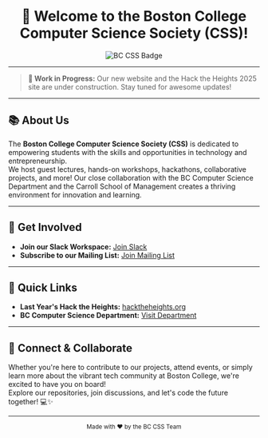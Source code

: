 <h1 align="center">👋 Welcome to the Boston College Computer Science Society (CSS)!</h1>

<p align="center">
  <img src="https://img.shields.io/badge/BC--CSS-Community-blueviolet?style=for-the-badge&logo=github" alt="BC CSS Badge" />
</p>

---

> **🚧 Work in Progress:** Our new website and the Hack the Heights 2025 site are under construction. Stay tuned for awesome updates!

---

## 📚 About Us

The **Boston College Computer Science Society (CSS)** is dedicated to empowering students with the skills and opportunities in technology and entrepreneurship.  
We host guest lectures, hands-on workshops, hackathons, collaborative projects, and more! Our close collaboration with the BC Computer Science Department and the Carroll School of Management creates a thriving environment for innovation and learning.

---

## 🚀 Get Involved

- **Join our Slack Workspace:** [Join Slack](https://bccss.slack.com/)
- **Subscribe to our Mailing List:** [Join Mailing List]((https://mailchi.mp/8125d9b64c7b/sign-up-for-our-newsletter-bccss))

---

## 🔗 Quick Links

- **Last Year's Hack the Heights:** [hacktheheights.org](https://hacktheheights.org)
- **BC Computer Science Department:** [Visit Department](https://www.bc.edu/bc-web/schools/morrissey/departments/computer-science.html)

---

## 🤝 Connect & Collaborate

Whether you're here to contribute to our projects, attend events, or simply learn more about the vibrant tech community at Boston College, we're excited to have you on board!  
Explore our repositories, join discussions, and let's code the future together! 💻✨

---

<p align="center">
  <sub>Made with ❤️ by the BC CSS Team</sub>
</p>
